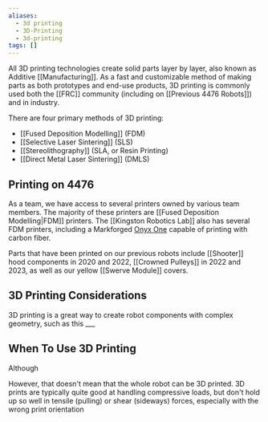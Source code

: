 ```yaml
---
aliases:
  - 3d printing
  - 3D-Printing
  - 3d-printing
tags: []
---
```


All 3D printing technologies create solid parts layer by layer, also known as Additive [[Manufacturing]]. As a fast and customizable method of making parts as both prototypes and end-use products, 3D printing is commonly used both the [[FRC]] community (including on [[Previous 4476 Robots]]) and in industry.

There are four primary methods of 3D printing:
- [[Fused Deposition Modelling]] (FDM)
- [[Selective Laser Sintering]] (SLS)
- [[Stereolithography]] (SLA, or Resin Printing)
- [[Direct Metal Laser Sintering]] (DMLS)
## Printing on 4476

As a team, we have access to several printers owned by various team members. The majority of these printers are [[Fused Deposition Modelling|FDM]] printers. The [[Kingston Robotics Lab]] also has several FDM printers, including a Markforged [Onyx One](https://markforged.com/fr/3d-printers/onyx-one) capable of printing with carbon fiber.

Parts that have been printed on our previous robots include [[Shooter]] hood components in 2020 and 2022, [[Crowned Pulleys]] in 2022 and 2023, as well as our yellow [[Swerve Module]] covers.

## 3D Printing Considerations

3D printing is a great way to create robot components with complex geometry, such as this ___



## When To Use 3D Printing

Although 

However, that doesn't mean that the whole robot can be 3D printed. 3D prints are typically quite good at handling compressive loads, but don't hold up so well in tensile (pulling) or shear (sideways) forces, especially with the wrong print orientation